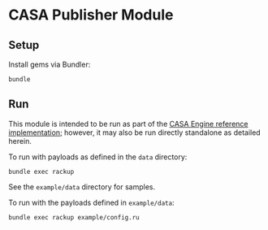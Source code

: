 # CASA Publisher Module

## Setup

Install gems via Bundler:

```
bundle
```

## Run

This module is intended to be run as part of the [CASA Engine reference implementation](https://github.com/AppSharing/casa-engine); however, it may also be run directly standalone as detailed herein.

To run with payloads as defined in the `data` directory:

```
bundle exec rackup
```

See the `example/data` directory for samples.

To run with the payloads defined in `example/data`:

```
bundle exec rackup example/config.ru
```
